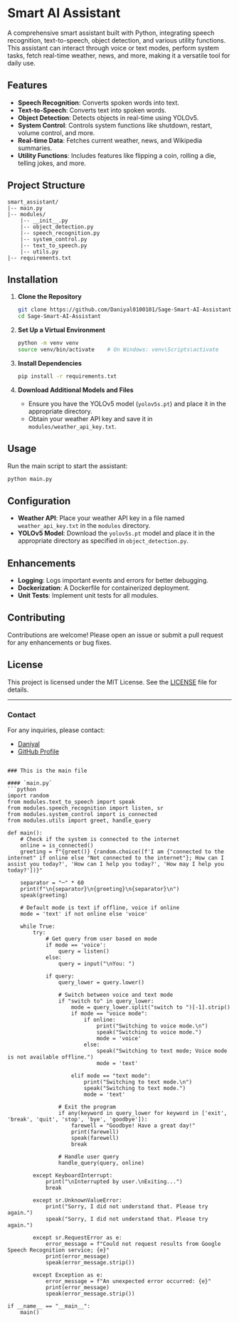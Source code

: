 
# Smart AI Assistant

A comprehensive smart assistant built with Python, integrating speech recognition, text-to-speech, object detection, and various utility functions. This assistant can interact through voice or text modes, perform system tasks, fetch real-time weather, news, and more, making it a versatile tool for daily use.

## Features

- **Speech Recognition**: Converts spoken words into text.
- **Text-to-Speech**: Converts text into spoken words.
- **Object Detection**: Detects objects in real-time using YOLOv5.
- **System Control**: Controls system functions like shutdown, restart, volume control, and more.
- **Real-time Data**: Fetches current weather, news, and Wikipedia summaries.
- **Utility Functions**: Includes features like flipping a coin, rolling a die, telling jokes, and more.

## Project Structure
```plaintext
smart_assistant/
|-- main.py
|-- modules/
    |-- __init__.py
    |-- object_detection.py
    |-- speech_recognition.py
    |-- system_control.py
    |-- text_to_speech.py
    |-- utils.py
|-- requirements.txt
```

## Installation

1. **Clone the Repository**

    ```bash
    git clone https://github.com/Daniyal0100101/Sage-Smart-AI-Assistant.git
    cd Sage-Smart-AI-Assistant
    ```

2. **Set Up a Virtual Environment**

    ```bash
    python -m venv venv
    source venv/bin/activate    # On Windows: venv\Scripts\activate
    ```

3. **Install Dependencies**

    ```bash
    pip install -r requirements.txt
    ```

4. **Download Additional Models and Files**
    - Ensure you have the YOLOv5 model (`yolov5s.pt`) and place it in the appropriate directory.
    - Obtain your weather API key and save it in `modules/weather_api_key.txt`.

## Usage

Run the main script to start the assistant:

```bash
python main.py
```

## Configuration

- **Weather API**: Place your weather API key in a file named `weather_api_key.txt` in the `modules` directory.
- **YOLOv5 Model**: Download the `yolov5s.pt` model and place it in the appropriate directory as specified in `object_detection.py`.

## Enhancements

- **Logging**: Logs important events and errors for better debugging.
- **Dockerization**: A Dockerfile for containerized deployment.
- **Unit Tests**: Implement unit tests for all modules.

## Contributing

Contributions are welcome! Please open an issue or submit a pull request for any enhancements or bug fixes.

## License

This project is licensed under the MIT License. See the [LICENSE](LICENSE) file for details.

---

### Contact

For any inquiries, please contact:

- [Daniyal](mailto:your.email@dasif1477@gmail.com)
- [GitHub Profile](https://github.com/Daniyal0100101)
```

### This is the main file

#### `main.py`
```python
import random
from modules.text_to_speech import speak
from modules.speech_recognition import listen, sr
from modules.system_control import is_connected
from modules.utils import greet, handle_query

def main():
    # Check if the system is connected to the internet
    online = is_connected()
    greeting = f"{greet()} {random.choice([f'I am {"connected to the internet" if online else "Not connected to the internet"}; How can I assist you today?', 'How can I help you today?', 'How may I help you today?'])}"
    
    separator = "─" * 60
    print(f"\n{separator}\n{greeting}\n{separator}\n")
    speak(greeting)
    
    # Default mode is text if offline, voice if online
    mode = 'text' if not online else 'voice'
    
    while True:
        try:
            # Get query from user based on mode
            if mode == 'voice':
                query = listen()
            else:
                query = input("\nYou: ")
            
            if query:
                query_lower = query.lower()
                
                # Switch between voice and text mode
                if "switch to" in query_lower:
                    mode = query_lower.split("switch to ")[-1].strip()
                    if mode == "voice mode":
                        if online:
                            print("Switching to voice mode.\n")
                            speak("Switching to voice mode.")
                            mode = 'voice'
                        else:
                            speak("Switching to text mode; Voice mode is not available offline.")
                            mode = 'text'
                    
                    elif mode == "text mode":
                        print("Switching to text mode.\n")
                        speak("Switching to text mode.")
                        mode = 'text'
                
                # Exit the program
                if any(keyword in query_lower for keyword in ['exit', 'break', 'quit', 'stop', 'bye', 'goodbye']):
                    farewell = "Goodbye! Have a great day!"
                    print(farewell)
                    speak(farewell)
                    break
                
                # Handle user query
                handle_query(query, online)
        
        except KeyboardInterrupt:
            print("\nInterrupted by user.\nExiting...")
            break
        
        except sr.UnknownValueError:
            print("Sorry, I did not understand that. Please try again.")
            speak("Sorry, I did not understand that. Please try again.")
        
        except sr.RequestError as e:
            error_message = f"Could not request results from Google Speech Recognition service; {e}"
            print(error_message)
            speak(error_message.strip())
        
        except Exception as e:
            error_message = f"An unexpected error occurred: {e}"
            print(error_message)
            speak(error_message.strip())

if __name__ == "__main__":
    main()
```
